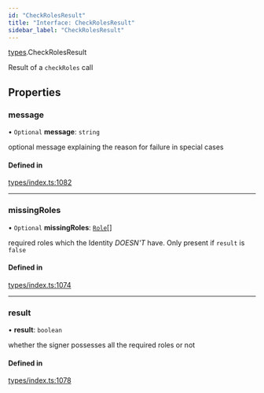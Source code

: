 ```yaml
---
id: "CheckRolesResult"
title: "Interface: CheckRolesResult"
sidebar_label: "CheckRolesResult"
---
```


[types](../../../modules/Types/Types.md).CheckRolesResult

Result of a `checkRoles` call

## Properties

### message

• `Optional` **message**: `string`

optional message explaining the reason for failure in special cases

#### Defined in

[types/index.ts:1082](https://github.com/PolymeshAssociation/polymesh-sdk/blob/2c78f6c34/src/types/index.ts#L1082)

___

### missingRoles

• `Optional` **missingRoles**: [`Role`](../../../modules/Types/Types.md#role)[]

required roles which the Identity *DOESN'T* have. Only present if `result` is `false`

#### Defined in

[types/index.ts:1074](https://github.com/PolymeshAssociation/polymesh-sdk/blob/2c78f6c34/src/types/index.ts#L1074)

___

### result

• **result**: `boolean`

whether the signer possesses all the required roles or not

#### Defined in

[types/index.ts:1078](https://github.com/PolymeshAssociation/polymesh-sdk/blob/2c78f6c34/src/types/index.ts#L1078)
